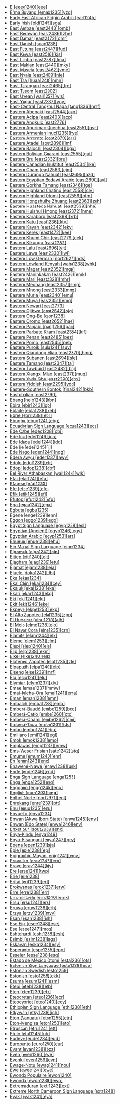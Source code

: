 - [E [eeee1240][eee]](tree/taik1256/kamt1241/daic1238/daic1237/nort3326/nort3180/nort3189/unun9894/eeee1240/md.ini)
- [E'ma Buyang [emab1235][yzg]](tree/taik1256/kada1291/east2365/buya1244/nort2744/emab1235/md.ini)
- [Early East African Pidgin Arabic [earl1245]](tree/pidg1258/arab1397/earl1245/md.ini)
- [Early Irish [oldi1245][sga]](tree/indo1319/clas1257/celt1248/nucl1715/tgbc1234/insu1254/goid1240/oldi1245/md.ini)
- [East Ambae [east2443][omb]](tree/aust1307/mala1545/east2712/ocea1241/nort3195/nort3205/amba1270/east2443/md.ini)
- [East Berawan [east2486][zbe]](tree/aust1307/mala1545/nort3253/nort3171/bera1263/bera1264/cent2097/east2486/md.ini)
- [East Damar [east2472][dmr]](tree/aust1307/mala1545/timo1265/sout3382/east2472/md.ini)
- [East Danish [scan1238]](tree/indo1319/clas1257/germ1287/nort3152/nort3160/sout3248/scan1238/md.ini)
- [East Futuna [east2447][fud]](tree/aust1307/mala1545/east2712/ocea1241/cent2060/east2445/poly1242/nucl1485/east2447/md.ini)
- [East Kewa [east2516][kjs]](tree/nucl1709/enga1254/kewa1249/anga1291/anga1313/kewa1250/sout3252/east2516/md.ini)
- [East Limba [east2387][lma]](tree/atla1278/limb1267/east2387/md.ini)
- [East Makian [east2440][mky]](tree/aust1307/mala1545/east2712/sout3229/raja1255/sout3231/east2439/east2440/md.ini)
- [East Masela [east2462][vme]](tree/aust1307/mala1545/timo1265/sout3382/baba1274/sout2881/mase1249/east2462/md.ini)
- [East Nyala [east2409][nle]](tree/atla1278/volt1241/benu1247/bant1294/sout3152/narr1281/east2731/nort3203/grea1289/grea1291/luyi1234/saam1284/saam1285/cent2288/kaba1294/east2409/md.ini)
- [East Taa [huaa1248][nmn]](tree/tuuu1241/huaa1247/taaa1242/huaa1248/md.ini)
- [East Tarangan [east2465][tre]](tree/aust1307/mala1545/aruu1241/east2465/md.ini)
- [East Tusom [east2902]](tree/sino1245/kuki1245/tang1335/sino1246/east2902/md.ini)
- [East Uvean [wall1257][wls]](tree/aust1307/mala1545/east2712/ocea1241/cent2060/east2445/poly1242/nucl1485/east2758/wall1257/md.ini)
- [East Yugur [east2337][yuy]](tree/mong1349/mong1329/sout2705/east2337/md.ini)
- [East-Central Tangkhul Naga [tang1336][nmf]](tree/sino1245/kuki1245/tang1335/sino1246/nucl1829/tang1336/md.ini)
- [Eastern Abenaki [east2544][aaq]](tree/algi1248/algo1256/algo1257/east2700/mari1452/nort3414/aben1250/east2544/md.ini)
- [Eastern Acipa [east2403][acp]](tree/atla1278/volt1241/benu1247/kain1275/cent2242/shir1273/kamu1261/kamu1262/rogo1239/saga1266/east2403/md.ini)
- [Eastern Angkuic [east2776]](tree/aust1305/khas1273/pala1352/east2331/angk1246/east2776/md.ini)
- [Eastern Apurímac Quechua [east2551][qve]](tree/quec1387/quec1388/chin1494/quec1389/cusc1235/east2551/md.ini)
- [Eastern Armenian [nucl1235][hye]](tree/indo1319/clas1257/arme1241/east2768/nucl1235/md.ini)
- [Eastern Arrernte [east2379][aer]](tree/pama1250/aran1266/aran1267/sout3384/aran1263/cent2403/east2379/md.ini)
- [Eastern Atadei [sout2896][lmf]](tree/aust1307/mala1545/bima1248/flor1239/lama1294/levu1240/sout2896/md.ini)
- [Eastern Balochi [east2304][bgp]](tree/indo1319/clas1257/indo1320/iran1269/cent2317/cent2318/nort3177/balo1260/east2304/md.ini)
- [Eastern Bolivian Guaraní [east2555][gui]](tree/tupi1275/mawe1252/awet1245/tupi1276/sout3271/tupi1277/tupi1283/chir1295/east2555/md.ini)
- [Eastern Bru [east2332][bru]](tree/aust1305/katu1271/west1492/brou1236/east2783/east2332/md.ini)
- [Eastern Canadian Inuktitut [east2534][ike]](tree/eski1264/eski1265/inui1246/east2534/md.ini)
- [Eastern Cham [east2563][cjm]](tree/aust1307/mala1545/mala1536/nort3170/cham1327/cham1330/coas1305/cham1328/east2563/md.ini)
- [Eastern Durango Nahuatl [east2695][azd]](tree/utoa1244/sout3136/cora1261/azte1234/west2809/west2814/west2825/dura1246/east2695/md.ini)
- [Eastern Egyptian Bedawi Arabic [east2690][avl]](tree/afro1255/semi1276/west2786/cent2236/arab1394/arab1395/egyp1251/east2690/md.ini)
- [Eastern Gorkha Tamang [east2346][tge]](tree/sino1245/bodi1256/kaik1248/ghal1247/tama1367/east2346/md.ini)
- [Eastern Highland Chatino [east2558][cly]](tree/otom1299/east2557/popo1292/zapo1436/chat1268/core1263/coas1314/east2736/east2558/md.ini)
- [Eastern Highland Otomi [east2556][otm]](tree/otom1299/west2783/otop1241/otop1242/otom1297/otom1300/east2737/east2556/md.ini)
- [Eastern Hongshuihe Zhuang [east2363][zeh]](tree/taik1256/kamt1241/daic1238/daic1237/nort3326/nort3180/nort3189/east2363/md.ini)
- [Eastern Huasteca Nahuatl [east2538][nhe]](tree/utoa1244/sout3136/cora1261/azte1234/east2720/huas1257/east2538/md.ini)
- [Eastern Huishui Hmong [east2372][hme]](tree/hmon1336/hmon1337/nucl1714/nucl1720/west2803/grea1295/huis1239/east2372/md.ini)
- [Eastern Karaboro [east2398][xrb]](tree/atla1278/volt1241/nort3149/senu1239/kara1479/east2398/md.ini)
- [Eastern Katu [east1236][ktv]](tree/aust1305/katu1271/katu1272/nucl1297/east1236/md.ini)
- [Eastern Kayah [east2342][eky]](tree/sino1245/kare1337/cent1999/kaya1337/kaya1317/east2342/md.ini)
- [Eastern Keres [east1472][kee]](tree/kere1287/east1472/md.ini)
- [Eastern Khumi Chin [east2779][cek]](tree/sino1245/kuki1245/kuki1246/peri1260/khom1240/east2779/md.ini)
- [Eastern Kikongo [east2782]](tree/atla1278/volt1241/benu1247/bant1294/sout3152/narr1281/cent2260/west2968/nzad1235/lwer1234/ding1244/loan1238/klce1234/kiko1235/nucl1804/kiko1234/kamb1321/kila1239/sout3249/sout3353/east2782/md.ini)
- [Eastern Lalu [east2696][yit]](tree/sino1245/burm1265/lolo1265/lolo1267/nili1235/liso1234/nucl1734/lisu1252/lalu1234/lalo1240/grea1292/core1258/uncl1503/east2696/md.ini)
- [Eastern Lawa [east2330][lwl]](tree/aust1305/khas1273/pala1352/east2331/waic1245/wala1271/lawa1256/east2330/md.ini)
- [Eastern Low German [nort2627][nds]](tree/indo1319/clas1257/germ1287/nort3152/west2793/nort3175/alts1234/midd1345/lowg1239/east2291/nort2627/md.ini)
- [Eastern Lowland Kenyah [waha1238][whk]](tree/aust1307/mala1545/nort3253/nort3171/keny1280/lowl1270/waha1238/md.ini)
- [Eastern Magar [east2352][mgp]](tree/sino1245/hima1249/maha1306/kham1285/maga1261/east2352/md.ini)
- [Eastern Maninkakan [east2426][emk]](tree/mand1469/west2780/mand1431/cent2047/mand1432/mand1433/mand1434/mand1435/east2425/mane1267/east2426/md.ini)
- [Eastern Mari [east2328][mhr]](tree/ural1272/mari1278/east2328/md.ini)
- [Eastern Meohang [east2357][emg]](tree/sino1245/hima1249/maha1306/kira1253/east2719/uppe1412/mewa1252/east2357/md.ini)
- [Eastern Mnong [east2333][mng]](tree/aust1305/bahn1264/west2399/sout2690/mnon1258/mnon1259/east2333/md.ini)
- [Eastern Muria [east2340][emu]](tree/drav1251/sout3133/sout3139/gond1265/nort3258/sout3367/muri1262/east2340/md.ini)
- [Eastern Muya [east2351][emq]](tree/sino1245/burm1265/naqi1236/qian1263/muya1239/east2351/md.ini)
- [Eastern Newari [east2773]](tree/sino1245/hima1249/maha1306/newa1245/newa1247/east2773/md.ini)
- [Eastern Ojibwa [east2542][ojg]](tree/algi1248/algo1256/algo1257/east2765/ojib1240/ojib1241/nucl1723/cent2252/east2542/md.ini)
- [Eastern Ong-Be [qion1238]](tree/taik1256/kamt1241/daic1238/beic1239/ling1270/qion1238/md.ini)
- [Eastern Oromo [east2652][hae]](tree/afro1255/cush1243/east2699/lowl1267/sout3055/main1283/nucl1701/nucl1736/cent2302/sout3218/east2652/md.ini)
- [Eastern Panjabi [panj1256][pan]](tree/indo1319/clas1257/indo1320/indo1321/midd1375/cont1248/indo1324/sind1278/lahn1241/east2727/panj1256/md.ini)
- [Eastern Parbate Kham [east2354][kif]](tree/sino1245/hima1249/maha1306/kham1285/kham1286/parb1234/east2354/md.ini)
- [Eastern Penan [east2485][pez]](tree/aust1307/mala1545/nort3253/nort3171/keny1280/lowl1270/west2875/pena1271/east2485/md.ini)
- [Eastern Pomo [east2545][peb]](tree/pomo1273/russ1265/east2545/md.ini)
- [Eastern Puroik [sulu1241][suv]](tree/sino1245/khob1235/puro1234/sulu1241/md.ini)
- [Eastern Qiandong Miao [east2370][hmq]](tree/hmon1336/hmon1337/nucl1714/nucl1720/east2369/east2370/md.ini)
- [Eastern Subanen [east2694][sfe]](tree/aust1307/mala1545/grea1284/suba1253/nucl1726/east2769/east2694/md.ini)
- [Eastern Tamang [east2347][taj]](tree/sino1245/bodi1256/kaik1248/ghal1247/tama1367/nucl1729/east2347/md.ini)
- [Eastern Tawbuid [east2482][bnj]](tree/aust1307/mala1545/grea1284/sout2915/buhi1244/bata1318/east2482/md.ini)
- [Eastern Xiangxi Miao [east2371][muq]](tree/hmon1336/hmon1337/nucl1714/nucl1720/nort2748/east2371/md.ini)
- [Eastern Xwla Gbe [east2390][gbx]](tree/atla1278/volt1241/kwav1236/gbee1241/east2711/east2845/east2390/md.ini)
- [Eastern Yiddish [east2295][ydd]](tree/indo1319/clas1257/germ1287/nort3152/west2793/high1289/fran1268/east2832/schl1237/east2295/md.ini)
- [Eastern-Southern Bontok [fina1242][bkb]](tree/aust1307/mala1545/nort3238/meso1254/sout3211/cent2296/nucl1754/bont1246/bont1247/fina1242/md.ini)
- [Eastphalian [east2290]](tree/indo1319/clas1257/germ1287/nort3152/west2793/nort3175/alts1234/midd1345/lowg1239/west2357/east2290/md.ini)
- [Ebang [heib1243][hbn]](tree/heib1242/west2502/cent2049/eban1241/eban1242/heib1243/md.ini)
- [Ebira [ebir1243][igb]](tree/atla1278/volt1241/benu1247/ebir1244/ebir1243/md.ini)
- [Eblaite [ebla1238][xeb]](tree/afro1255/semi1276/east2678/ebla1238/md.ini)
- [Ebrié [ebri1238][ebr]](tree/atla1278/volt1241/kwav1236/nyoa1234/poto1254/poto1250/ebri1238/md.ini)
- [Ebughu [ebug1241][ebg]](tree/atla1278/volt1241/benu1247/delt1251/obol1242/ebug1241/md.ini)
- [Ecuadorian Sign Language [ecua1243][ecs]](tree/sign1238/deaf1237/lsfi1234/asli1244/west2886/ecua1243/md.ini)
- [Ede Cabe [edec1238][cbj]](tree/atla1278/volt1241/benu1247/defo1239/yoru1244/edek1238/edea1234/east2738/edec1238/md.ini)
- [Ede Ica [edei1246][ica]](tree/atla1278/volt1241/benu1247/defo1239/yoru1244/edek1238/edea1234/west2827/sout3187/edei1246/md.ini)
- [Ede Idaca [edei1244][idd]](tree/atla1278/volt1241/benu1247/defo1239/yoru1244/edek1238/edea1234/west2827/sout3187/edei1244/md.ini)
- [Ede Ije [edei1245][ijj]](tree/atla1278/volt1241/benu1247/defo1239/yoru1244/edek1238/edea1234/east2738/sout3186/edei1245/md.ini)
- [Ede Nago [eden1244][nqg]](tree/atla1278/volt1241/benu1247/defo1239/yoru1244/edek1238/edea1234/east2738/sout3186/eden1244/md.ini)
- [Edera Awyu [eder1237][awy]](tree/nucl1709/cent2116/awyu1265/grea1275/awyu1263/awyu1264/eder1237/md.ini)
- [Edolo [edol1239][etr]](tree/bosa1245/etor1234/edol1239/md.ini)
- [Edopi [edop1238][dbf]](tree/lake1255/tari1255/cent2110/edop1238/md.ini)
- [Eel River Athabaskan [wail1244][wlk]](tree/atha1245/atha1246/atha1247/paci1277/cali1245/wail1244/md.ini)
- [Efai [efai1241][efa]](tree/atla1278/volt1241/benu1247/delt1251/obol1242/cent2253/efai1241/md.ini)
- [Efatese [efat1235]](tree/arti1236/efat1240/efat1235/md.ini)
- [Efe [efee1239][efe]](tree/cent2225/memb1239/mang1425/lese1245/efee1239/md.ini)
- [Efik [efik1245][efi]](tree/atla1278/volt1241/benu1247/delt1251/obol1242/cent2253/efik1244/efik1245/md.ini)
- [Efutop [efut1242][ofu]](tree/atla1278/volt1241/benu1247/bant1294/sout3152/ekoi1237/ekoi1236/ejag1240/bako1254/ndee1247/efut1242/md.ini)
- [Ega [egaa1242][ega]](tree/atla1278/volt1241/egaa1242/md.ini)
- [Egbuta [egbu1235]](tree/atla1278/volt1241/benu1247/bant1294/sout3152/narr1281/cent2260/nort3376/rive1266/ngir1248/ngir1251/mote1237/budj1234/egbu1235/md.ini)
- [Egene [enge1239][enn]](tree/atla1278/volt1241/benu1247/akpe1249/edoi1239/delt1252/dege1249/enge1239/md.ini)
- [Eggon [eggo1239][ego]](tree/atla1278/volt1241/benu1247/benu1248/alum1249/jili1242/eggo1240/eggo1239/md.ini)
- [Egypt Sign Language [egyp1238][esl]](tree/sign1238/deaf1237/arab1398/egyp1238/md.ini)
- [Egyptian (Ancient) [egyp1246][egy]](tree/afro1255/egyp1245/egyp1246/md.ini)
- [Egyptian Arabic [egyp1253][arz]](tree/afro1255/semi1276/west2786/cent2236/arab1394/arab1395/egyp1251/egyp1254/egyp1253/md.ini)
- [Ehueun [ehue1238][ehu]](tree/atla1278/volt1241/benu1247/akpe1249/edoi1239/nort3183/osse1244/ukue1239/ehue1238/md.ini)
- [Ein Mahal Sign Language [einm1234]](tree/sign1238/vill1244/einm1234/md.ini)
- [Eipomek [eipo1242][eip]](tree/nucl1709/mekk1240/east2504/eipo1242/md.ini)
- [Eitiep [eiti1240][eit]](tree/nucl1708/komb1276/komb1271/komb1275/eiti1240/md.ini)
- [Ejagham [ejag1239][etu]](tree/atla1278/volt1241/benu1247/bant1294/sout3152/ekoi1237/ekoi1236/ejag1240/ejag1239/md.ini)
- [Ejamat [ejam1238][eja]](tree/atla1278/nort3146/cent2230/bakk1238/jool1234/jola1264/fhjo1234/pfjo1234/here1250/ejam1238/md.ini)
- [Ejuele [doka1242][dbi]](tree/atla1278/volt1241/benu1247/benu1248/nort3169/nucl1832/doka1242/md.ini)
- [Eka [ekaa1234]](tree/sino1245/burm1265/lolo1265/lolo1267/nili1235/liso1234/nucl1734/lisu1252/lalu1234/lalo1240/ekaa1234/md.ini)
- [Ekai Chin [ekai1234][cey]](tree/book1242/pend1244/ekai1234/md.ini)
- [Ekajuk [ekaj1238][eka]](tree/atla1278/volt1241/benu1247/bant1294/sout3152/ekoi1237/ekoi1236/ejag1240/bako1254/nort3374/nnam1239/ekaj1238/md.ini)
- [Ekari [ekar1243][ekg]](tree/nucl1709/pani1259/meew1234/ekar1243/md.ini)
- [Eki [ekii1241][eki]](tree/atla1278/volt1241/benu1247/delt1251/obol1242/obol1244/ekii1241/md.ini)
- [Ekit [ekit1246][eke]](tree/atla1278/volt1241/benu1247/delt1251/obol1242/cent2253/ekit1245/ekit1246/md.ini)
- [Ekpeye [ekpe1253][ekp]](tree/atla1278/volt1241/benu1247/igbo1258/ekpe1253/md.ini)
- [El Alto Zapotec [elal1235][zpp]](tree/otom1299/east2557/popo1292/zapo1436/zapo1437/west2645/west2646/elal1235/md.ini)
- [El Hugeirat [elhu1238][elh]](tree/nubi1251/west2781/cent2232/kord1246/west2807/elhu1238/md.ini)
- [El Molo [elmo1238][elo]](tree/afro1255/cush1243/east2699/lowl1267/sout3055/main1283/omot1245/west2723/elmo1238/md.ini)
- [El Nayar Cora [elna1235][crn]](tree/utoa1244/sout3136/cora1261/cora1259/cora1260/elna1235/md.ini)
- [Elamite [elam1244][elx]](tree/elam1244/md.ini)
- [Eleme [elem1253][elm]](tree/atla1278/volt1241/benu1247/delt1251/ogon1240/west2469/elem1253/md.ini)
- [Elepi [elep1240][ele]](tree/nucl1708/mari1433/elep1241/elep1240/md.ini)
- [Elip [elip1238][ekm]](tree/atla1278/volt1241/benu1247/bant1294/sout3152/narr1281/mbam1254/mbam1252/nucl1802/bati1255/mbur1240/nucl1746/mmal1234/elip1240/elip1238/md.ini)
- [Elkei [elke1240][elk]](tree/nucl1708/wape1249/cent2407/wape1250/auol1234/oloe1234/elke1240/md.ini)
- [Elotepec Zapotec [elot1235][zte]](tree/otom1299/east2557/popo1292/zapo1436/zapo1437/nucl1765/papa1270/elot1235/md.ini)
- [Elpaputih [elpa1240][elp]](tree/book1242/elpa1240/md.ini)
- [Elseng [else1239][mrf]](tree/else1239/md.ini)
- [Elu [eluu1241][elu]](tree/aust1307/mala1545/east2712/ocea1241/admi1239/east2459/manu1262/east2460/kurt1251/kurt1252/eluu1241/md.ini)
- [Elymian [elym1237][xly]](tree/uncl1493/elym1237/md.ini)
- [Emae [emae1237][mmw]](tree/aust1307/mala1545/east2712/ocea1241/cent2060/east2445/poly1242/nucl1485/vanu1245/emae1237/md.ini)
- [Emai-Iuleha-Ora [emai1241][ema]](tree/atla1278/volt1241/benu1247/akpe1249/edoi1239/nort3182/cent2259/emai1243/emai1241/md.ini)
- [Eman [eman1238][emn]](tree/atla1278/volt1241/benu1247/bant1294/sout3152/tivo1239/cent2261/cent2268/eman1238/md.ini)
- [Embaloh [emba1238][emb]](tree/aust1307/mala1545/sout2923/bugi1243/tama1334/emba1238/md.ini)
- [Emberá-Baudó [embe1259][bdc]](tree/choc1280/embe1258/atra1235/pana1309/embe1259/md.ini)
- [Emberá-Catío [embe1260][cto]](tree/choc1280/embe1258/atra1235/embe1260/md.ini)
- [Emberá-Chamí [embe1262][cmi]](tree/choc1280/embe1258/sanj1278/uppe1440/embe1262/md.ini)
- [Emberá-Tadó [embe1261][tdc]](tree/choc1280/embe1258/sanj1278/uppe1440/embe1261/md.ini)
- [Embu [embu1241][ebu]](tree/atla1278/volt1241/benu1247/bant1294/sout3152/narr1281/east2731/nort3203/cent2274/embu1241/md.ini)
- [Emiliano [emil1241][egl]](tree/indo1319/clas1257/ital1284/lati1262/lati1263/impe1234/roma1334/ital1285/west2813/shif1234/nort3208/gall1279/emil1243/emil1241/md.ini)
- [Emok [emok1238][emo]](tree/book1242/emok1238/md.ini)
- [Emplawas [empl1237][emw]](tree/aust1307/mala1545/timo1265/sout3382/baba1274/sout2881/sout2882/empl1237/md.ini)
- [Ems-Weser Frisian [sate1242][stq]](tree/indo1319/clas1257/germ1287/nort3152/west2793/nort3175/angl1264/fris1239/sate1242/md.ini)
- [Emumu [emum1240][enr]](tree/pauw1244/east2530/emum1240/md.ini)
- [En [ennn1243][enc]](tree/taik1256/kada1291/east2365/buya1244/nort2744/ennn1243/md.ini)
- [Enawené-Nawé [enaw1238][unk]](tree/araw1281/cent2413/cent2226/pare1273/pare1278/enaw1238/md.ini)
- [Ende [ende1246][end]](tree/aust1307/mala1545/bima1248/flor1240/flor1241/ngad1265/ngad1266/ende1245/ende1247/ende1246/md.ini)
- [Enga Sign Language [enga1253]](tree/sign1238/vill1244/enga1253/md.ini)
- [Enga [enga1252][enq]](tree/nucl1709/enga1254/enga1251/enga1252/md.ini)
- [Enggano [engg1245][eno]](tree/aust1307/mala1545/engg1245/md.ini)
- [English [stan1293][eng]](tree/indo1319/clas1257/germ1287/nort3152/west2793/nort3175/angl1264/angl1265/late1254/merc1242/macr1271/stan1293/md.ini)
- [Enlhet Norte [nort2971][enl]](tree/leng1261/leng1262/nort2971/md.ini)
- [Enrekang [enre1239][ptt]](tree/aust1307/mala1545/sout2923/nort2894/mase1250/enre1239/md.ini)
- [Enu [enuu1235][enu]](tree/sino1245/burm1265/lolo1265/lolo1267/hani1249/biso1244/hani1250/bika1252/enuu1235/md.ini)
- [Envuelto [envu1234]](tree/uncl1493/envu1234/md.ini)
- [Enwan (Akwa Ibom State) [enwa1245][enw]](tree/atla1278/volt1241/benu1247/delt1251/obol1242/enwa1244/enwa1245/md.ini)
- [Enwan (Edo State) [enwa1246][env]](tree/atla1278/volt1241/benu1247/akpe1249/edoi1239/nort3183/igwi1234/ikpe1246/enwa1246/md.ini)
- [Enxet Sur [sout2989][enx]](tree/leng1261/leng1262/sout2989/md.ini)
- [Enya-Kindu [enya1249]](tree/atla1278/volt1241/benu1247/bant1294/sout3152/narr1281/cent2260/luba1253/enya1249/md.ini)
- [Enya-Kisangani [enya1247][gey]](tree/atla1278/volt1241/benu1247/bant1294/sout3152/narr1281/east2731/nyan1317/mitu1241/mitu1242/enya1247/md.ini)
- [Epena [epen1239][sja]](tree/choc1280/embe1258/sanj1278/epen1239/md.ini)
- [Epie [epie1238][epi]](tree/atla1278/volt1241/benu1247/akpe1249/edoi1239/delt1252/epie1238/md.ini)
- [Epigraphic Mayan [epig1241][emy]](tree/maya1287/core1254/west2865/chol1286/chol1287/epig1241/md.ini)
- [Eravallan [erav1242][era]](tree/drav1251/sout3133/sout3138/tami1291/tami1292/tami1293/tami1294/tami1297/tami1298/tami1299/mala1550/erav1242/md.ini)
- [Erave [erav1244][kjy]](tree/nucl1709/enga1254/kewa1249/anga1291/anga1313/kewa1250/sout3252/erav1244/md.ini)
- [Ere [eree1241][twp]](tree/aust1307/mala1545/east2712/ocea1241/admi1239/east2459/manu1262/east2460/kurt1251/eree1241/md.ini)
- [Erie [erie1238]](tree/uncl1493/erie1238/md.ini)
- [Eritai [erit1239][ert]](tree/lake1255/tari1255/east2502/erit1238/erit1239/md.ini)
- [Erokwanas [erok1237][erw]](tree/aust1307/mala1545/tani1260/east2900/bomb1263/erok1237/md.ini)
- [Erre [erre1238][err]](tree/giim1238/urni1238/erre1238/md.ini)
- [Erromintxela [erro1240][emx]](tree/spee1234/basq1267/erro1240/md.ini)
- [Ersu [ersu1241][ers]](tree/sino1245/burm1265/naqi1236/ersu1242/ersu1241/md.ini)
- [Eruwa [eruw1238][erh]](tree/atla1278/volt1241/benu1247/akpe1249/edoi1239/sout2805/eruw1238/md.ini)
- [Erzya [erzy1239][myv]](tree/ural1272/mord1256/erzy1239/md.ini)
- [Esan [esan1238][ish]](tree/atla1278/volt1241/benu1247/akpe1249/edoi1239/nort3182/cent2259/esan1238/md.ini)
- [Ese Ejja [esee1248][ese]](tree/pano1259/taca1255/taka1267/esee1248/md.ini)
- [Ese [esee1247][mcq]](tree/koia1260/bara1376/esee1247/md.ini)
- [Eshtehardi [esht1238][esh]](tree/indo1319/clas1257/indo1320/iran1269/cent2317/cent2318/nort3177/tati1243/tati1244/sout3177/rama1272/esht1238/md.ini)
- [Esimbi [esim1238][ags]](tree/atla1278/volt1241/benu1247/bant1294/sout3152/tivo1239/esim1238/md.ini)
- [Eskayan [eska1234][esy]](tree/arti1236/eska1234/md.ini)
- [Esperanto [espe1235][epo]](tree/arti1236/espe1236/espe1235/md.ini)
- [Esselen [esse1238][esq]](tree/esse1238/md.ini)
- [Estado de México Otomi [esta1236][ots]](tree/otom1299/west2783/otop1241/otop1242/otom1297/sout3168/esta1236/md.ini)
- [Estonian Sign Language [esto1238][eso]](tree/sign1238/deaf1237/russ1270/esto1238/md.ini)
- [Estonian Swedish [esto1259]](tree/indo1319/clas1257/germ1287/nort3152/nort3160/nort3266/east2780/east2781/esto1259/md.ini)
- [Estonian [esto1258][ekk]](tree/ural1272/finn1317/coas1319/neva1234/cent2329/esto1258/md.ini)
- [Esuma [esum1241][esm]](tree/unat1236/atla1280/esum1241/md.ini)
- [Etebi [eteb1238][etb]](tree/atla1278/volt1241/benu1247/delt1251/obol1242/cent2253/ekit1245/eteb1238/md.ini)
- [Eten [eten1239][etx]](tree/atla1278/volt1241/benu1247/benu1248/iten1244/eten1239/md.ini)
- [Eteocretan [eteo1236][ecr]](tree/uncl1493/eteo1236/md.ini)
- [Eteocypriot [eteo1240][ecy]](tree/uncl1493/eteo1240/md.ini)
- [Ethiopian Sign Language [ethi1238][eth]](tree/sign1238/deaf1237/lsfi1234/asli1244/ethi1238/md.ini)
- [Etkywan [etky1238][ich]](tree/atla1278/volt1241/benu1247/juku1257/cent2241/kpan1245/etky1238/md.ini)
- [Eton (Vanuatu) [eton1255][etn]](tree/aust1307/mala1545/east2712/ocea1241/nort3195/cent2269/epie1239/efat1236/sout3196/eton1255/md.ini)
- [Eton-Mengisa [eton1253][eto]](tree/atla1278/volt1241/benu1247/bant1294/sout3152/narr1281/bant1295/basa1292/yaun1239/eton1253/md.ini)
- [Etruscan [etru1241][ett]](tree/etru1241/md.ini)
- [Etulo [etul1245][utr]](tree/atla1278/volt1241/benu1247/idom1262/etul1244/etul1246/etul1245/md.ini)
- [Eudeve [eude1234][eud]](tree/utoa1244/sout3136/opat1247/eude1234/md.ini)
- [Europanto [euro1250][eur]](tree/book1242/euro1250/md.ini)
- [Evant [evan1238][bzz]](tree/atla1278/volt1241/benu1247/bant1294/sout3152/tivo1239/cent2261/cent2267/tive1237/evan1238/md.ini)
- [Even [even1260][eve]](tree/tung1282/nort3417/nort3147/ewen1234/even1260/md.ini)
- [Evenki [even1259][evn]](tree/tung1282/nort3417/nort3147/even1259/md.ini)
- [Ewage-Notu [ewag1241][nou]](tree/nucl1709/bina1276/bina1279/nucl1603/sout2934/coas1297/ewag1241/md.ini)
- [Ewe [ewee1241][ewe]](tree/atla1278/volt1241/kwav1236/gbee1241/west2802/ewei1234/ewee1241/md.ini)
- [Ewondo Populaire [ewon1240]](tree/pidg1258/ewon1242/ewon1240/md.ini)
- [Ewondo [ewon1239][ewo]](tree/atla1278/volt1241/benu1247/bant1294/sout3152/narr1281/bant1295/basa1292/yaun1239/ewon1241/ewon1239/md.ini)
- [Extremaduran [extr1243][ext]](tree/indo1319/clas1257/ital1284/lati1262/lati1263/impe1234/roma1334/ital1285/west2813/shif1234/sout3183/west2838/cast1243/extr1243/md.ini)
- [Extreme North Cameroon Sign Language [extr1248]](tree/sign1238/vill1244/extr1248/md.ini)
- [Eyak [eyak1241][eya]](tree/atha1245/atha1246/eyak1241/md.ini)
